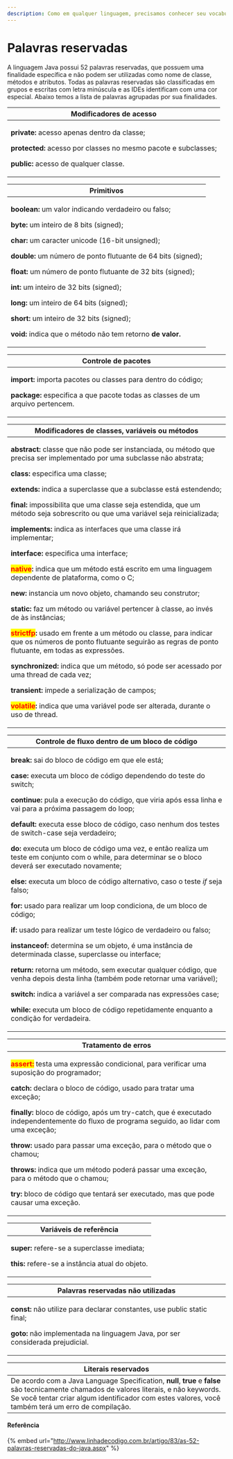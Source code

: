 ```yaml
---
description: Como em qualquer linguagem, precisamos conhecer seu vocabulário.
---
```


# Palavras reservadas

A linguagem Java possui 52 palavras reservadas, que possuem uma finalidade específica e não podem ser utilizadas como nome de classe, métodos e atributos. Todas as palavras reservadas são classificadas em grupos e escritas com letra minúscula e as IDEs identificam com uma cor especial. Abaixo temos a lista de palavras agrupadas por sua finalidades.

| Modificadores de acesso                                                                                                                                                                                                            |
| ---------------------------------------------------------------------------------------------------------------------------------------------------------------------------------------------------------------------------------- |
| <p><strong>private:</strong> acesso apenas dentro da classe;</p><p></p><p><strong>protected:</strong> acesso por classes no mesmo pacote e subclasses;</p><p></p><p><strong>public:</strong> acesso de qualquer classe.</p><p></p> |

| Primitivos                                                                                                                                                                                                                                                                                                                                                                                                                                                                                                                                                                                                                                                                                                                                                                   |
| ---------------------------------------------------------------------------------------------------------------------------------------------------------------------------------------------------------------------------------------------------------------------------------------------------------------------------------------------------------------------------------------------------------------------------------------------------------------------------------------------------------------------------------------------------------------------------------------------------------------------------------------------------------------------------------------------------------------------------------------------------------------------------- |
| <p><strong>boolean:</strong> um valor indicando verdadeiro ou falso;</p><p></p><p><strong>byte:</strong> um inteiro de 8 bits (signed);</p><p></p><p><strong>char:</strong> um caracter unicode (16-bit unsigned);</p><p></p><p><strong>double:</strong> um número de ponto flutuante de 64 bits (signed);</p><p></p><p><strong>float:</strong> um número de ponto flutuante de 32 bits (signed);</p><p></p><p><strong>int:</strong> um inteiro de 32 bits (signed);</p><p></p><p><strong>long:</strong> um inteiro de 64 bits (signed);</p><p></p><p><strong>short:</strong> um inteiro de 32 bits (signed);                                                        </p><p></p><p><strong>void:</strong> indica que o método não tem retorno <strong>de valor.</strong></p> |

| Controle de pacotes                                                                                                                                                                        |
| ------------------------------------------------------------------------------------------------------------------------------------------------------------------------------------------ |
| <p><strong>import:</strong> importa pacotes ou classes para dentro do código;</p><p></p><p><strong>package:</strong> especifica a que pacote todas as classes de um arquivo pertencem.</p> |

| Modificadores de classes, variáveis ou métodos                                                                                                                                                                                                                                                                                                                                                                                                                                                                                                                                                                                                                                                                                                                                                                                                                                                                                                                                                                                                                                                                                                                                                                                                                                                                                                                                                                                                                                                                                                                                                                                |
| ----------------------------------------------------------------------------------------------------------------------------------------------------------------------------------------------------------------------------------------------------------------------------------------------------------------------------------------------------------------------------------------------------------------------------------------------------------------------------------------------------------------------------------------------------------------------------------------------------------------------------------------------------------------------------------------------------------------------------------------------------------------------------------------------------------------------------------------------------------------------------------------------------------------------------------------------------------------------------------------------------------------------------------------------------------------------------------------------------------------------------------------------------------------------------------------------------------------------------------------------------------------------------------------------------------------------------------------------------------------------------------------------------------------------------------------------------------------------------------------------------------------------------------------------------------------------------------------------------------------------------- |
| <p><strong>abstract:</strong> classe que não pode ser instanciada, ou método que precisa ser implementado por uma subclasse não abstrata;</p><p></p><p><strong>class:</strong> especifica uma classe;</p><p></p><p><strong>extends:</strong> indica a superclasse que a subclasse está estendendo;</p><p></p><p><strong>final:</strong> impossibilita que uma classe seja estendida, que um método seja sobrescrito ou que uma variável seja reinicializada;</p><p></p><p><strong>implements:</strong> indica as interfaces que uma classe irá implementar;</p><p></p><p><strong>interface:</strong> especifica uma interface;</p><p></p><p><mark style="color:red;"><strong>native</strong></mark><strong>:</strong> indica que um método está escrito em uma linguagem dependente de plataforma, como o C;</p><p></p><p><strong>new:</strong> instancia um novo objeto, chamando seu construtor;</p><p></p><p><strong>static:</strong> faz um método ou variável pertencer à classe, ao invés de às instâncias;</p><p></p><p><mark style="color:red;"><strong>strictfp</strong></mark><strong>:</strong> usado em frente a um método ou classe, para indicar que os números de ponto flutuante seguirão as regras de ponto flutuante, em todas as expressões.</p><p></p><p><strong>synchronized:</strong> indica que um método, só pode ser acessado por uma thread de cada vez;</p><p></p><p><strong>transient:</strong> impede a serialização de campos;</p><p></p><p><mark style="color:red;"><strong>volatile</strong></mark><strong>:</strong> indica que uma variável pode ser alterada, durante o uso de thread.</p> |

| Controle de fluxo dentro de um bloco de código                                                                                                                                                                                                                                                                                                                                                                                                                                                                                                                                                                                                                                                                                                                                                                                                                                                                                                                                                                                                                                                                                                                                                                                                                                                                                                                                                                                                      |
| --------------------------------------------------------------------------------------------------------------------------------------------------------------------------------------------------------------------------------------------------------------------------------------------------------------------------------------------------------------------------------------------------------------------------------------------------------------------------------------------------------------------------------------------------------------------------------------------------------------------------------------------------------------------------------------------------------------------------------------------------------------------------------------------------------------------------------------------------------------------------------------------------------------------------------------------------------------------------------------------------------------------------------------------------------------------------------------------------------------------------------------------------------------------------------------------------------------------------------------------------------------------------------------------------------------------------------------------------------------------------------------------------------------------------------------------------- |
| <p><strong>break:</strong> sai do bloco de código em que ele está;</p><p></p><p><strong>case:</strong> executa um bloco de código dependendo do teste do switch;</p><p></p><p><strong>continue:</strong> pula a execução do código, que viria após essa linha e vai para a próxima passagem do loop;</p><p></p><p><strong>default:</strong> executa esse bloco de código, caso nenhum dos testes de switch-case seja verdadeiro;</p><p></p><p><strong>do:</strong> executa um bloco de código uma vez, e então realiza um teste em conjunto com o while, para determinar se o bloco deverá ser executado novamente;</p><p></p><p><strong>else:</strong> executa um bloco de código alternativo, caso o teste <em>if</em> seja falso;</p><p></p><p><strong>for:</strong> usado para realizar um loop condiciona, de um bloco de código;</p><p></p><p><strong>if:</strong> usado para realizar um teste lógico de verdadeiro ou falso;</p><p></p><p><strong>instanceof:</strong> determina se um objeto, é uma instância de determinada classe, superclasse ou interface;</p><p></p><p><strong>return:</strong> retorna um método, sem executar qualquer código, que venha depois desta linha (também pode retornar uma variável);</p><p></p><p><strong>switch:</strong> indica a variável a ser comparada nas expressões case;</p><p></p><p><strong>while:</strong> executa um bloco de código repetidamente enquanto a condição for verdadeira.</p> |

| Tratamento de erros                                                                                                                                                                                                                                                                                                                                                                                                                                                                                                                                                                                                                                                                                                                                |
| -------------------------------------------------------------------------------------------------------------------------------------------------------------------------------------------------------------------------------------------------------------------------------------------------------------------------------------------------------------------------------------------------------------------------------------------------------------------------------------------------------------------------------------------------------------------------------------------------------------------------------------------------------------------------------------------------------------------------------------------------- |
| <p><mark style="color:red;"><strong>assert:</strong></mark> testa uma expressão condicional, para verificar uma suposição do programador;</p><p></p><p><strong>catch:</strong> declara o bloco de código, usado para tratar uma exceção;</p><p></p><p><strong>finally:</strong> bloco de código, após um try-catch, que é executado independentemente do fluxo de programa seguido, ao lidar com uma exceção;</p><p></p><p><strong>throw:</strong> usado para passar uma exceção, para o método que o chamou;</p><p></p><p><strong>throws:</strong> indica que um método poderá passar uma exceção, para o método que o chamou;</p><p></p><p><strong>try:</strong> bloco de código que tentará ser executado, mas que pode causar uma exceção.</p> |

| Variáveis de referência                                                                                                                     |
| ------------------------------------------------------------------------------------------------------------------------------------------- |
| <p><strong>super:</strong> refere-se a superclasse imediata;</p><p></p><p><strong>this:</strong> refere-se a instância atual do objeto.</p> |



| Palavras reservadas não utilizadas                                                                                                                                                                     |
| ------------------------------------------------------------------------------------------------------------------------------------------------------------------------------------------------------ |
| <p><strong>const:</strong> não utilize para declarar constantes, use public static final;</p><p></p><p><strong>goto:</strong> não implementada na linguagem Java, por ser considerada prejudicial.</p> |

| Literais reservados                                                                                                                                                                                                                            |
| ---------------------------------------------------------------------------------------------------------------------------------------------------------------------------------------------------------------------------------------------- |
| De acordo com a Java Language Specification, **null**, **true** e **false** são tecnicamente chamados de valores literais, e não keywords. Se você tentar criar algum identificador com estes valores, você também terá um erro de compilação. |

#### Referência

{% embed url="http://www.linhadecodigo.com.br/artigo/83/as-52-palavras-reservadas-do-java.aspx" %}


